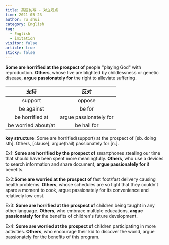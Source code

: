 ```yaml
---
title: 英语仿写 - 对立观点
time: 2021-05-23
author: ru shui
category: English
tag:
  - English
  - imitation
visitor: false
article: true
sticky: false
---
```


**Some are horrified at the prospect of** people "playing God" with reproduction. **Others**, whose live are blighted by childlessness or genetic disease, **argue passionately for** the right to alleviate suffering.

|        支持         |          反对          |
| :-----------------: | :--------------------: |
|       support       |         oppose         |
|     be against      |         be for         |
|   be horrified at   | argue passionately for |
| be worried about/at |      be hail for       |

**key structure**:
Some are horrified(support) at the prospect of [sb. doing sth].
Others, [clause], argue(hail) passionately for [n.].

Ex1: **Some are horrified by the prospect of** smartphones stealing our time that should have been spent more meaningfully.
**Others**, who use a devices to search information and share document, **argue passionately for** it benefits.

Ex2:**Some are worried at the prospect of** fast foot/fast delivery causing health problems.
**Others**, whose schedules are so tight that they couldn't spare a moment to cook, argue passionately for its convenience and relatively low cost.

Ex3: **Some are horrified at the prospect of** children being taught in any other language.
**Others**, who embrace multiple educations, **argue passionately for** the benefits of children's future development.

Ex4: **Some are worried at the prospect of** children participating in more activities.
**Others**, who encourage their kid to discover the world, argue passionately for the benefits of this program.
